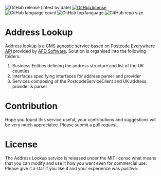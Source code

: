 ![GitHub release (latest by date)](https://img.shields.io/github/v/release/kate-orlova/address-lookup)
[![GitHub license](https://img.shields.io/github/license/kate-orlova/address-lookup.svg)](https://github.com/kate-orlova/address-lookup/blob/master/LICENSE)
![GitHub language count](https://img.shields.io/github/languages/count/kate-orlova/address-lookup.svg?style=flat)
![GitHub top language](https://img.shields.io/github/languages/top/kate-orlova/address-lookup.svg?style=flat)
![GitHub repo size](https://img.shields.io/github/repo-size/kate-orlova/address-lookup.svg?style=flat)

# Address Lookup
Address lookup is a CMS agnostic service based on [Postcode Everywhere API](http://ws.afd.co.uk/) provided by [AFD Software](https://www.afd.co.uk/).
Solution is organised into the following folders:
1. Business Entities defining the address structure and list of the UK counties
2. Interfaces specifying interfaces for address parser and provider
3. Services composing of the PostcodeServiceClient and UK address provider & parser

# Contribution
Hope you found this service useful, your contributions and suggestions will be very much appreciated. Please submit a pull request.

# License
The Address Lookup service is released under the MIT license what means that you can modify and use it how you want even for commercial use. Please give it a star if you like it and your experience was positive.

